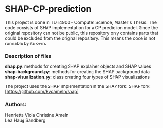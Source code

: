 # SHAP-CP-prediction

This project is done in TDT4900 - Computer Science, Master's Thesis.
The code consists of SHAP implementation for a CP prediction model. 
Since the original repository can not be public, this repository only contains parts that could be excluded from the original repository. This means the code is not runnable by its own.

### Description of files
**shap.py**: methods for creating SHAP explainer objects and SHAP values  
**shap-background.py**: methods for creating the SHAP background data  
**shap-visualization.py**: class creating four types of SHAP visualizations


The project uses the SHAP implementation in the SHAP fork: 
SHAP fork [https://github.com/Hvcameln/shap]

### Authors:
Henriette Viola Christine Ameln  
Lea Haug Sandberg
